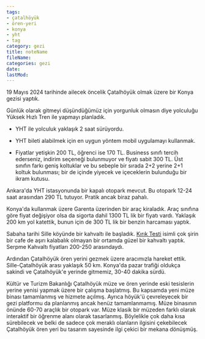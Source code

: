 ```yaml
---
tags:
- çatalhöyük
- ören-yeri
- konya
- yht
- tag
category: gezi
title: noteName
fileName: 
categories: gezi
date: 
lastMod: 
---
```

19 Mayıs 2024 tarihinde ailecek öncelik Çatalhöyük olmak üzere bir Konya gezisi yaptık.

Günlük olarak gitmeyi düşündüğümüz için yorgunluk olmasın diye yolculuğu Yüksek Hızlı Tren ile yapmayı planladık.

  + YHT ile yolculuk yaklaşık 2 saat sürüyordu.

  + YHT bileti alabilmek için en uygun yöntem mobil uygulamayı kullanmak.

  + Fiyatlar yetişkin 200 TL, öğrenci ise 170 TL. Business sınıfı tercih ederseniz, indirim seçeneği bulunmuyor ve fiyatı sabit 300 TL. Üst sınıfın farkı geniş koltuklar ve bu sebeple bir sırada 2+2 yerine 2+1 koltuk bulunması; bir de içinde yiyecek ve içeceklerin bulunduğu bir ikram kutusu.

Ankara'da YHT istasyonunda bir kapalı otopark mevcut. Bu otopark 12-24 saat arasından 290 TL tutuyor. Pratik ancak biraz pahalı.

Konya'da kullanmak üzere Garenta üzerinden bir araç kiraladık. Araç sınıfına göre fiyat değişiyor olsa da sigorta dahil 1300 TL lik bir fiyatı vardı. Yaklaşık 200 km yol katettik, bunun için de 300 TL lik bir benzin harcaması yaptık.

Sabaha tarihi Sille köyünde bir kahvaltı ile başladık. [Kırık Testi](https://www.instagram.com/kiriktesticafe/) isimli çok şirin bir cafe de aşırı kalabalık olmayan bir ortamda güzel bir kahvaltı yaptık. Serpme Kahvaltı fiyatları 200-250 arasındaydı.

Ardından Çatalhöyük ören yerini gezmek üzere aracımızla hareket ettik. Sille-Çatalhöyük arası yaklaşık 50 km. Konya'da pazar trafiği oldukça sakindi ve Çatalhöyük'e yerinde gitmemiz, 30-40 dakika sürdü.

Kültür ve Turizm Bakanlığı Çatalhöyük müze ve ören yerinde eski tesislerin yerine yenisi yapmak üzere bir çalışma başlatmış.  Bu kapsamda yeni müze binası tamamlanmış ve hizmete açılmış. Ayrıca höyük'ü çevreleyecek bir gezi platformu da planlanmış ancak henüz tamamlanmamış. Müze binasının önünde 60-70 araçlık bir otopark var. Müze klasik bir müzeden farklı olarak interaktif bir öğrenme alanı olarak tasarlanmış. Böylelikle çok daha kısa sürebilecek ve belki de sadece çok meraklı olanların ilgisini çekebilecek Çatalhöyük ören yeri bu tasarım sayesinde ilgi çekici bir mekana dönüşmüş.


